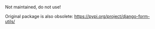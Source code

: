 Not maintained, do not use!

Original package is also obsolete: https://pypi.org/project/django-form-utils/
